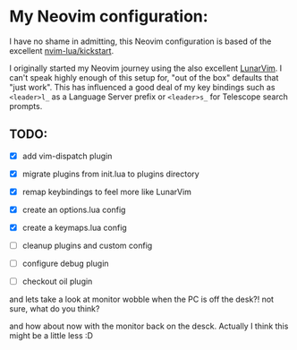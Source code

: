# My Neovim configuration:

I have no shame in admitting, this Neovim configuration is based of the
excellent [nvim-lua/kickstart](https://github.com/nvim-lua/kickstart.nvim).

I originally started my Neovim journey using the also excellent
[LunarVim](https://www.lunarvim.org/). I can't speak highly enough of this
setup for, "out of the box" defaults that "just work".  This has influenced a
good deal of my key bindings such as `<leader>l_` as a Language Server prefix
or `<leader>s_` for Telescope search prompts.

## TODO:

- [x] add vim-dispatch plugin
- [x] migrate plugins from init.lua to plugins directory
- [x] remap keybindings to feel more like LunarVim
- [x] create an options.lua config
- [x] create a keymaps.lua config
- [ ] cleanup plugins and custom config
- [ ] configure debug plugin
- [ ] checkout oil plugin


and lets take a look at monitor wobble when the PC is off the desk?!
not sure, what do you think?

and how about now with the monitor back on the desck. Actually I think this might be a little less :D
